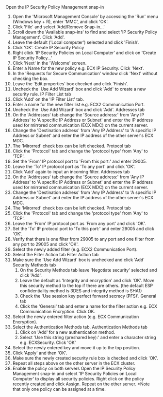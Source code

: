 Open the IP Security Policy Management snap-in
01. Open the 'Microsoft Management Console' by accessing the 'Run' menu (Windows key + R), enter 'MMC', and click 'OK'.
02. Click 'File' and select 'Add/Remove Snap-in...'
03. Scroll down the 'Available snap-ins' to find and select 'IP Security Policy Management'. Click 'Add'.
04. Leave the default ('Local computer') selected and click 'Finish'.
05. Click 'OK'.
Create IP Security Policy
01. Right click 'IP Security Policies on Local Computer' and click on 'Create IP Security Policy...'
02. Click 'Next' in the 'Welcome' screen.
03. Enter a Name for the new policy e.g. ECX IP Security. Click 'Next'.
04. In the 'Requests for Secure Communication' window click 'Next' without checking the box.
05. Leave the 'Edit properties' box checked and click 'Finish'.
06. Uncheck the 'Use Add Wizard' box and click 'Add' to create a new security rule.
IP Filter List tab
01. Click 'Add' on the 'IP Filter List' tab.
02. Enter a name for the new filter list e.g. ECX2 Communication Port.
03. Uncheck the 'Use Add Wizard' box and click 'Add'.
   Addresses tab
   01. On the 'Addresses' tab change the 'Source address:' from 'Any IP Address' to 'A specific IP Address or Subnet' and enter the IP address used for mirrored communication (ECX MDC) on the current server.
   02. Change the 'Destination address' from 'Any IP Address' to 'A specific IP Address or Subnet' and enter the IP address of the other server's ECX MDC.
   03. The 'Mirorred' check box can be left checked.
   Protocol tab
   01. Click the 'Protocol' tab and change the 'protocol type' from 'Any' to 'TCP'.
   02. Set the 'From' IP protocol port to 'From this port:' and enter 29005.
   03. Leave the 'To' IP protocol port as 'To any port' and click 'OK'.
04. Click 'Add' again to input an incoming filter.
   Addresses tab
   01. On the 'Addresses' tab change the 'Source address:' from 'Any IP Address' to 'A specific IP Address or Subnet' and enter the IP address used for mirrored communication (ECX MDC) on the current server.
   02. Change the 'Destination address' from 'Any IP Address' to 'A specific IP Address or Subnet' and enter the IP address of the other server's ECX MDC.
   03. The 'Mirorred' check box can be left checked.
   Protocol tab
   01. Click the 'Protocol' tab and change the 'protocol type' from 'Any' to 'TCP'.
   02. Leave the 'From' IP protocol port as 'From any port' and click 'OK'.
   03. Set the 'To' IP protocol port to 'To this port:' and enter 29005 and click 'OK'.
05. Verify that there is one filter from 29005 to any port and one filter from any port to 29005 and click 'OK'.
06. Select the newly added filter (e.g. ECX2 Communication Port).
07. Select the Filter Action tab
Filter Action tab
01. Make sure the 'Use Add Wizard' box is unchecked and click 'Add'
    Security Methods tab
    01. On the Security Methods tab leave 'Negotiate security' selected and click 'Add'.
    02. Leave the default as 'Integrity and encryption' and click 'OK'. Move this security method to the top if there are others.
        (the default ESP confidentiality method is 3DES and integrity method is SHA1)
    03. Check the 'Use session key perfect forward secrecy (PFS)'.
    General tab
    01. Click the 'General' tab and enter a name for the filter action e.g. ECX Communication Encryption. Click OK.
02. Select the newly entered filter action (e.g. ECX Communication Encryption).
03. Select the Authentication Methods tab.
Authentication Methods tab
    01. Click on 'Add' for a new authentication method.
    02. Select 'Use this string (preshared key):' and enter a character string e.g. ECXSecurity. Click 'OK'
04. Select the newly entered key and move it up to the top position. 
05. Click 'Apply' and then 'OK'.
06. Make sure the newly created security rule box is checked and click 'OK'.
07. Repeat all steps above on the other server in the ECX cluster.
08. Enable the policy on both servers
Open the IP Security Policy Management snap-in and select 'IP Security Policies on Local Computer' to display all security policies.
Right click on the policy recently created and click Assign. Repeat on the other server.
*Note that only one policy can be assigned at a time.

